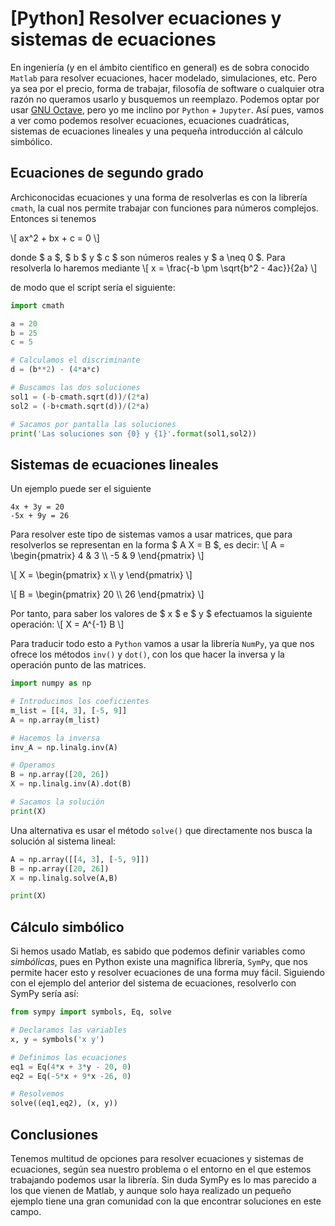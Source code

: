 # [Python] Resolver ecuaciones y sistemas de ecuaciones



En ingeniería (y en el ámbito científico en general) es de sobra conocido `Matlab` para resolver ecuaciones, hacer modelado, simulaciones, etc. Pero ya sea por el precio, forma de trabajar, filosofía de software o cualquier otra razón no queramos usarlo y busquemos un reemplazo. Podemos optar por usar [GNU Octave](https://www.gnu.org/software/octave), pero yo me inclino por `Python` + `Jupyter`. Así pues, vamos a ver como podemos resolver ecuaciones, ecuaciones cuadráticas, sistemas de ecuaciones lineales y una pequeña introducción al cálculo simbólico.

## Ecuaciones de segundo grado

Archiconocidas ecuaciones y una forma de resolverlas es con la librería `cmath`, la cual nos permite trabajar con funciones para números complejos. Entonces si tenemos

\\[ ax^2 + bx + c = 0 \\]

donde $ a $, $ b $ y $ c $ son números reales y $ a \neq 0 $. Para resolverla lo haremos mediante
\\[ x = \frac{-b \pm \sqrt{b^2 - 4ac}}{2a} \\]

de modo que el script sería el siguiente:
```python
import cmath

a = 20
b = 25
c = 5

# Calculamos el discriminante
d = (b**2) - (4*a*c)

# Buscamos las dos soluciones
sol1 = (-b-cmath.sqrt(d))/(2*a)
sol2 = (-b+cmath.sqrt(d))/(2*a)

# Sacamos por pantalla las soluciones
print('Las soluciones son {0} y {1}'.format(sol1,sol2))
```


## Sistemas de ecuaciones lineales

Un ejemplo puede ser el siguiente
```
4x + 3y = 20
-5x + 9y = 26
```

Para resolver este tipo de sistemas vamos a usar matrices, que para resolverlos se representan en la forma $ A X = B $, es decir:
\\[ A = \begin{pmatrix} 4 & 3 \\\ -5 & 9 \end{pmatrix} \\]

\\[ X = \begin{pmatrix} x \\\ y \end{pmatrix} \\]

\\[ B = \begin{pmatrix} 20 \\\ 26 \end{pmatrix} \\]

Por tanto, para saber los valores de $ x $ e $ y $ efectuamos la siguiente operación:
\\[ X = A^{-1} B \\]

Para traducir todo esto a `Python` vamos a usar la librería `NumPy`, ya que nos ofrece los métodos `inv()` y `dot()`, con los que hacer la inversa y la operación punto de las matrices.
```python
import numpy as np

# Introducimos los coeficientes
m_list = [[4, 3], [-5, 9]]
A = np.array(m_list)

# Hacemos la inversa
inv_A = np.linalg.inv(A)

# Operamos
B = np.array([20, 26])
X = np.linalg.inv(A).dot(B)

# Sacamos la solución
print(X)
```

Una alternativa es usar el método `solve()` que directamente nos busca la solución al sistema lineal:
```python
A = np.array([[4, 3], [-5, 9]])
B = np.array([20, 26])
X = np.linalg.solve(A,B)

print(X)
```


## Cálculo simbólico

Si hemos usado Matlab, es sabido que podemos definir variables como *simbólicas*, pues en Python existe una magnifica librería, `SymPy`, que nos permite hacer esto y resolver ecuaciones de una forma muy fácil. Siguiendo con el ejemplo del anterior del sistema de ecuaciones, resolverlo con SymPy sería así:
```python
from sympy import symbols, Eq, solve

# Declaramos las variables
x, y = symbols('x y')

# Definimos las ecuaciones
eq1 = Eq(4*x + 3*y - 20, 0)
eq2 = Eq(-5*x + 9*x -26, 0)

# Resolvemos
solve((eq1,eq2), (x, y))
```

## Conclusiones

Tenemos multitud de opciones para resolver ecuaciones y sistemas de ecuaciones, según sea nuestro problema o el entorno en el que estemos trabajando podemos usar la librería. Sin duda SymPy es lo mas parecido a los que vienen de Matlab, y aunque solo haya realizado un pequeño ejemplo tiene una gran comunidad con la que encontrar soluciones en este campo.







